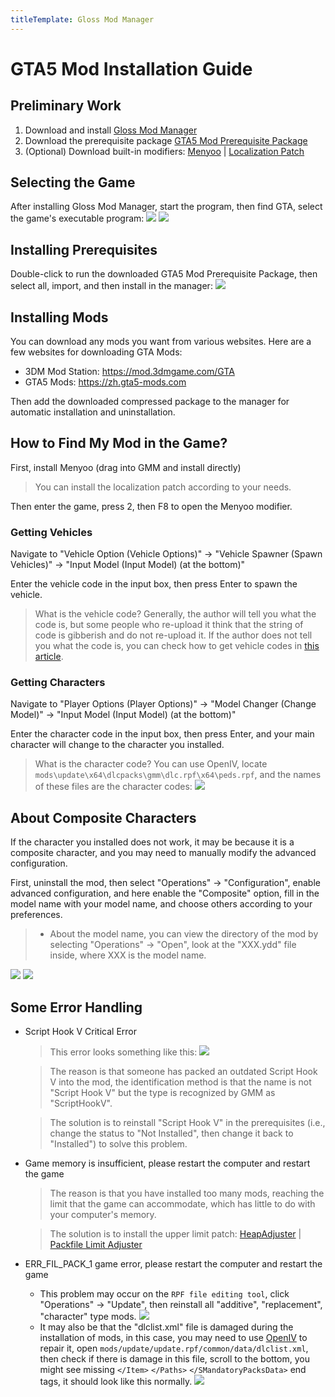 ```yaml
---
titleTemplate: Gloss Mod Manager
---
```


# GTA5 Mod Installation Guide

## Preliminary Work

1. Download and install [Gloss Mod Manager](https://mod.3dmgame.com/mod/197445)
2. Download the prerequisite package [GTA5 Mod Prerequisite Package](https://cloud.aoe.top/s/KrRfO)
3. (Optional) Download built-in modifiers: [Menyoo](https://github.com/MAFINS/MenyooSP/releases) | [Localization Patch](https://mod.3dmgame.com/mod/205488)

## Selecting the Game

After installing Gloss Mod Manager, start the program, then find GTA, select the game's executable program:
![](https://mod.3dmgame.com/static/upload/mod/202401/MOD659f911cf0842.png@webp)
![](https://mod.3dmgame.com/static/upload/mod/202401/MOD659f911cd5b92.png@webp)

## Installing Prerequisites

Double-click to run the downloaded GTA5 Mod Prerequisite Package, then select all, import, and then install in the manager:
![](https://mod.3dmgame.com/static/upload/mod/202401/MOD659f918b83e3f.png@webp)

## Installing Mods

You can download any mods you want from various websites. Here are a few websites for downloading GTA Mods:
- 3DM Mod Station: https://mod.3dmgame.com/GTA
- GTA5 Mods: https://zh.gta5-mods.com

Then add the downloaded compressed package to the manager for automatic installation and uninstallation.

## How to Find My Mod in the Game?

First, install Menyoo (drag into GMM and install directly)
> You can install the localization patch according to your needs.

Then enter the game, press 2, then F8 to open the Menyoo modifier.

### Getting Vehicles

Navigate to "Vehicle Option (Vehicle Options)" -> "Vehicle Spawner (Spawn Vehicles)" -> "Input Model (Input Model) (at the bottom)"

Enter the vehicle code in the input box, then press Enter to spawn the vehicle.
> What is the vehicle code?
> Generally, the author will tell you what the code is, but some people who re-upload it think that the string of code is gibberish and do not re-upload it. If the author does not tell you what the code is, you can check how to get vehicle codes in [this article](https://mod.3dmgame.com/wiki/GTA5Mod_Tutorial/s3o4wvaky8#:~:text=%E5%88%B7%E8%BD%A6%E4%BB%A3%E7%A0%81-,%E5%A6%82%E4%BD%95%E6%9F%A5%E7%9C%8B%E5%88%B7%E8%BD%A6%E4%BB%A3%E7%A0%81,-%E4%B8%80%E8%88%AC%EF%BC%8CMod%E4%BD%9C%E8%80%85).

### Getting Characters

Navigate to "Player Options (Player Options)" -> "Model Changer (Change Model)" -> "Input Model (Input Model) (at the bottom)"

Enter the character code in the input box, then press Enter, and your main character will change to the character you installed.
> What is the character code?
> You can use OpenIV, locate `mods\update\x64\dlcpacks\gmm\dlc.rpf\x64\peds.rpf`, and the names of these files are the character codes:
>![](https://mod.3dmgame.com/static/upload/mod/202401/MOD659fa01b5b779.png@webp)

## About Composite Characters

If the character you installed does not work, it may be because it is a composite character, and you may need to manually modify the advanced configuration.

First, uninstall the mod, then select "Operations" -> "Configuration", enable advanced configuration, and here enable the "Composite" option, fill in the model name with your model name, and choose others according to your preferences.

> - About the model name, you can view the directory of the mod by selecting "Operations" -> "Open", look at the "XXX.ydd" file inside, where XXX is the model name.

![](https://mod.3dmgame.com/static/upload/mod/202401/MOD659fa1fa873e8.png@webp)
![](https://mod.3dmgame.com/static/upload/mod/202401/MOD659fa1ca22e91.png@webp)

## Some Error Handling

- Script Hook V Critical Error
    > This error looks something like this:
   ![](https://mod.3dmgame.com/static/upload/mod/202401/MOD65a0a5d8ab169.jpg@webp)

    > The reason is that someone has packed an outdated Script Hook V into the mod, the identification method is that the name is not "Script Hook V" but the type is recognized by GMM as "ScriptHookV".
    
    > The solution is to reinstall "Script Hook V" in the prerequisites (i.e., change the status to "Not Installed", then change it back to "Installed") to solve this problem.

- Game memory is insufficient, please restart the computer and restart the game
    > The reason is that you have installed too many mods, reaching the limit that the game can accommodate, which has little to do with your computer's memory.
    
    > The solution is to install the upper limit patch: [HeapAdjuster](https://www.gta5-mods.com/tools/heapadjuster) | [Packfile Limit Adjuster](https://www.gta5-mods.com/tools/packfile-limit-adjuster)

- ERR_FIL_PACK_1 game error, please restart the computer and restart the game
  - This problem may occur on the `RPF file editing tool`, click "Operations" -> "Update", then reinstall all "additive", "replacement", "character" type mods.
   ![](https://mod.3dmgame.com/static/upload/mod/202403/MOD65e979a07ac8f.png@webp)
  - It may also be that the "dlclist.xml" file is damaged during the installation of mods, in this case, you may need to use [OpenIV](https://mod.3dmgame.com/mod/31262) to repair it, open `mods/update/update.rpf/common/data/dlclist.xml`, then check if there is damage in this file, scroll to the bottom, you might see missing `</Item>` `</Paths>` `</SMandatoryPacksData>` end tags, it should look like this normally.
   ![](https://mod.3dmgame.com/static/upload/mod/202212/MOD6392b1a226e40.jpg@webp)
